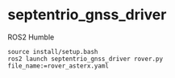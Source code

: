 # septentrio_gnss_driver

ROS2 Humble

```
source install/setup.bash
ros2 launch septentrio_gnss_driver rover.py file_name:=rover_asterx.yaml
```
